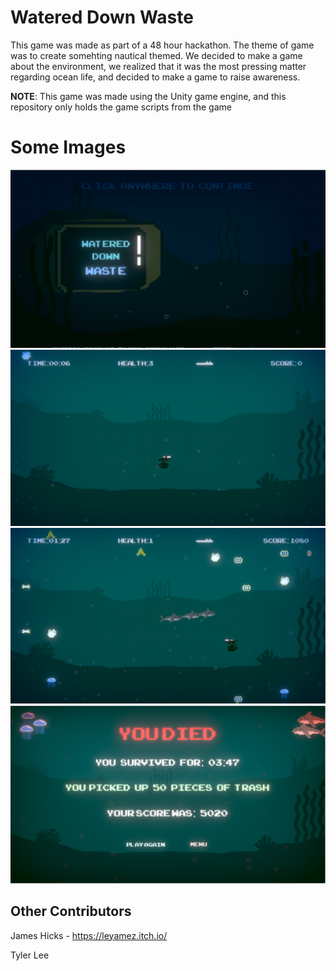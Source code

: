 # Watered Down Waste
This game was made as part of a 48 hour hackathon. The theme of game was to create somehting nautical themed. We decided to make a game about the environment, we realized that it was the most pressing matter regarding ocean life, and decided to make a game to raise awareness.

**NOTE**: This game was made using the Unity game engine, and this repository only holds the game scripts from the game

# Some Images
![Menu Screen](https://github.com/mrsaeto/watereddownwaste/blob/main/images/w1.PNG)
![Gameplay](https://github.com/mrsaeto/watereddownwaste/blob/main/images/w2.PNG)
![Gameplay](https://github.com/mrsaeto/watereddownwaste/blob/main/images/w3.PNG)
![Death Screen](https://github.com/mrsaeto/watereddownwaste/blob/main/images/w4.PNG)

## Other Contributors
James Hicks - https://leyamez.itch.io/

Tyler Lee
